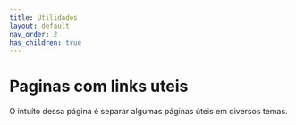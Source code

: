 ```yaml
---
title: Utilidades
layout: default
nav_order: 2
has_children: true
---
```


# Paginas com links uteis

O intuíto dessa página é separar algumas páginas úteis em diversos temas.

